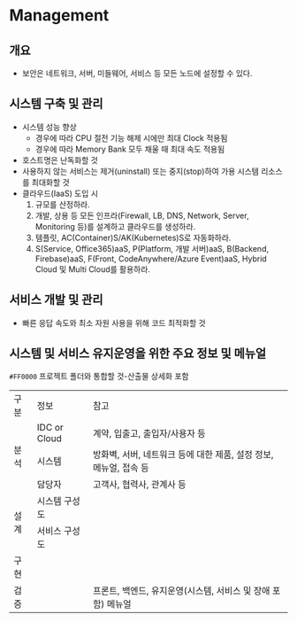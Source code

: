 # Management

## 개요
- 보안은 네트워크, 서버, 미들웨어, 서비스 등 모든 노드에 설정할 수 있다.

## 시스템 구축 및 관리
- 시스템 성능 향상
	- 경우에 따라 CPU 절전 기능 해제 시에만 최대 Clock 적용됨
	- 경우에 따라 Memory Bank 모두 채울 때 최대 속도 적용됨
- 호스트명은 난독화할 것
- 사용하지 않는 서비스는 제거(uninstall) 또는 중지(stop)하여 가용 시스템 리소스를 최대화할 것
- 클라우드(IaaS) 도입 시
	1. 규모를 산정하라.
	2. 개발, 상용 등 모든 인프라(Firewall, LB, DNS, Network, Server, Monitoring 등)를 설계하고 클라우드를 생성하라.
	3. 템플릿, AC(Container)S/AK(Kubernetes)S로 자동화하라.
	4. S(Service, Office365)aaS, P(Platform, 개발 서버)aaS, B(Backend, Firebase)aaS, F(Front, CodeAnywhere/Azure Event)aaS, Hybrid Cloud 및 Multi Cloud를 활용하라.

## 서비스 개발 및 관리
- 빠른 응답 속도와 최소 자원 사용을 위해 코드 최적화할 것

## 시스템 및 서비스 유지운영을 위한 주요 정보 및 메뉴얼
`#FF0000` 프로젝트 폴더와 통합할 것-산출물 상세화 포함
<table>
<tr>
	<td>구분</td>
	<td>정보</td>
	<td>참고</td>
</tr>
<tr>
	<td rowspan=3>분석</td>
	<td>IDC or Cloud</td>
	<td>계약, 입출고, 출입자/사용자 등</td>
</tr>
<tr>
	<td>시스템</td>
	<td>방화벽, 서버, 네트워크 등에 대한 제품, 설정 정보, 메뉴얼, 접속 등</td>
</tr>
<tr>
	<td>담당자</td>
	<td>고객사,  협력사, 관계사 등</td>
</tr>
<tr>
	<td rowspan=2>설계</td>
	<td>시스템 구성도</td>
	<td></td>
</tr>
<tr>
	<td>서비스 구성도</td>
	<td></td>
</tr>
<tr>
	<td>구현</td>
	<td></td>
	<td></td>
</tr>
<tr>
	<td>검증</td>
	<td></td>
	<td>프론트, 백엔드, 유지운영(시스템, 서비스 및  장애 포함) 메뉴얼</td>
</tr>
</table>